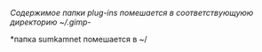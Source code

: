 *Содержимое папки plug-ins помешается в соответствующуюю директорию ~/.gimp-*

*папка sumkamnet помешается в ~/